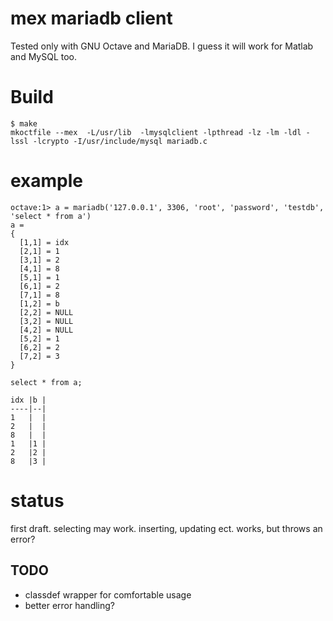 # mex mariadb client

Tested only with GNU Octave and MariaDB. I guess it will work for Matlab and MySQL too.


# Build

```
$ make
mkoctfile --mex  -L/usr/lib  -lmysqlclient -lpthread -lz -lm -ldl -lssl -lcrypto -I/usr/include/mysql mariadb.c
```


# example

```
octave:1> a = mariadb('127.0.0.1', 3306, 'root', 'password', 'testdb', 'select * from a')
a =
{
  [1,1] = idx
  [2,1] = 1
  [3,1] = 2
  [4,1] = 8
  [5,1] = 1
  [6,1] = 2
  [7,1] = 8
  [1,2] = b
  [2,2] = NULL
  [3,2] = NULL
  [4,2] = NULL
  [5,2] = 1
  [6,2] = 2
  [7,2] = 3
}
```

```
select * from a;

idx |b |
----|--|
1   |  |
2   |  |
8   |  |
1   |1 |
2   |2 |
8   |3 |
```

# status

first draft. selecting may work. inserting, updating ect. works, but throws an error?

## TODO

* classdef wrapper for comfortable usage
* better error handling?






